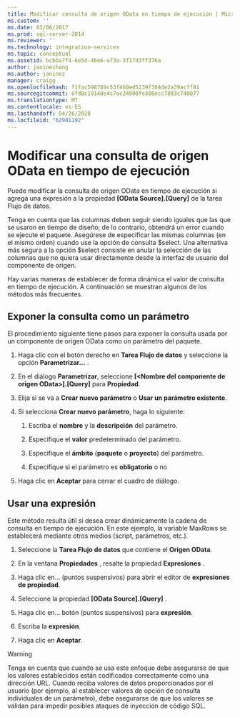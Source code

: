 ```yaml
---
title: Modificar consulta de origen OData en tiempo de ejecución | Microsoft Docs
ms.custom: ''
ms.date: 03/06/2017
ms.prod: sql-server-2014
ms.reviewer: ''
ms.technology: integration-services
ms.topic: conceptual
ms.assetid: bcbba7f4-6e5d-46e6-a73a-3f17d3ff376a
author: janinezhang
ms.author: janinez
manager: craigg
ms.openlocfilehash: f1fac598789c53f460ed5239f304de2a39acff81
ms.sourcegitcommit: 6fd8c1914de4c7ac24900fe388ecc7883c740077
ms.translationtype: MT
ms.contentlocale: es-ES
ms.lasthandoff: 04/26/2020
ms.locfileid: "62901192"
---
```

# <a name="modify-odata-source-query-at-runtime"></a>Modificar una consulta de origen OData en tiempo de ejecución
  Puede modificar la consulta de origen OData en tiempo de ejecución si agrega una expresión a la propiedad **[OData Source].[Query]** de la tarea Flujo de datos.  
  
 Tenga en cuenta que las columnas deben seguir siendo iguales que las que se usaron en tiempo de diseño; de lo contrario, obtendrá un error cuando se ejecute el paquete. Asegúrese de especificar las mismas columnas (en el mismo orden) cuando use la opción de consulta $select. Una alternativa más segura a la opción $select consiste en anular la selección de las columnas que no quiera usar directamente desde la interfaz de usuario del componente de origen.  
  
 Hay varias maneras de establecer de forma dinámica el valor de consulta en tiempo de ejecución. A continuación se muestran algunos de los métodos más frecuentes.  
  
## <a name="exposing-the-query-as-a-parameter"></a>Exponer la consulta como un parámetro  
 El procedimiento siguiente tiene pasos para exponer la consulta usada por un componente de origen OData como un parámetro del paquete.  
  
1.  Haga clic con el botón derecho en **Tarea Flujo de datos** y seleccione la opción **Parametrizar…** .  
  
2.  En el diálogo **Parametrizar**, seleccione **[\<Nombre del componente de origen OData>].[Query]** para **Propiedad**.  
  
3.  Elija si se va a **Crear nuevo parámetro** o **Usar un parámetro existente**.  
  
4.  Si selecciona **Crear nuevo parámetro**, haga lo siguiente:  
  
    1.  Escriba el **nombre** y la **descripción** del parámetro.  
  
    2.  Especifique el **valor** predeterminado del parámetro.  
  
    3.  Especifique el **ámbito** (**paquete** o **proyecto**) del parámetro.  
  
    4.  Especifique si el parámetro es **obligatorio** o no  
  
5.  Haga clic en **Aceptar** para cerrar el cuadro de diálogo.  
  
## <a name="using-an-expression"></a>Usar una expresión  
 Este método resulta útil si desea crear dinámicamente la cadena de consulta en tiempo de ejecución. En este ejemplo, la variable MaxRows se establecerá mediante otros medios (script, parámetros, etc.).  
  
1.  Seleccione la **Tarea Flujo de datos** que contiene el **Origen OData**.  
  
2.  En la ventana **Propiedades** , resalte la propiedad **Expresiones** .  
  
3.  Haga clic en... (puntos suspensivos) para abrir el editor de **expresiones de propiedad**.  
  
4.  Seleccione la propiedad **[OData Source].[Query]** .  
  
5.  Haga clic en... botón (puntos suspensivos) para **expresión**.  
  
6.  Escriba la **expresión**.  
  
7.  Haga clic en **Aceptar**.  
  
> [!WARNING]  
>  Tenga en cuenta que cuando se usa este enfoque debe asegurarse de que los valores establecidos están codificados correctamente como una dirección URL. Cuando reciba valores de datos proporcionados por el usuario (por ejemplo, al establecer valores de opción de consulta individuales de un parámetro), debe asegurarse de que los valores se validan para impedir posibles ataques de inyección de código SQL.  
  
  
